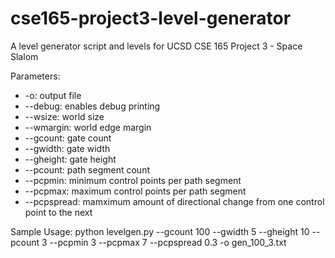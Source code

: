 # cse165-project3-level-generator
A level generator script and levels for UCSD CSE 165 Project 3  - Space Slalom

Parameters:
- -o: output file
- --debug: enables debug printing
- --wsize: world size
- --wmargin: world edge margin
- --gcount: gate count
- --gwidth: gate width
- --gheight: gate height
-  --pcount: path segment count
- --pcpmin: minimum control points per path segment
- --pcpmax: maximum control points per path segment
- --pcpspread: mamximum amount of directional change from one control point to the next

Sample Usage:  python levelgen.py --gcount 100 --gwidth 5 --gheight 10 --pcount 3 --pcpmin 3 --pcpmax 7 --pcpspread 0.3 -o gen_100_3.txt
